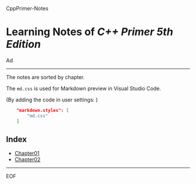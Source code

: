 CppPrimer-Notes

Learning Notes of *C++ Primer 5th Edition*
==================================================

Ad

--------------------------------------------------

The notes are sorted by chapter.

The `md.css` is used for Markdown preview in Visual Studio Code.

(By adding the code in user settings: )

```json
    "markdown.styles": [
        "md.css"
    ]
```

Index
--------------------------------------------------

 - [Chapter01](https://github.com/Ad147/CppPrimer-Notes/blob/master/CppPrimerCh01.md)
 - [Chapter02](https://github.com/Ad147/CppPrimer-Notes/blob/master/CppPrimerCh02.md)

--------------------------------------------------

EOF
